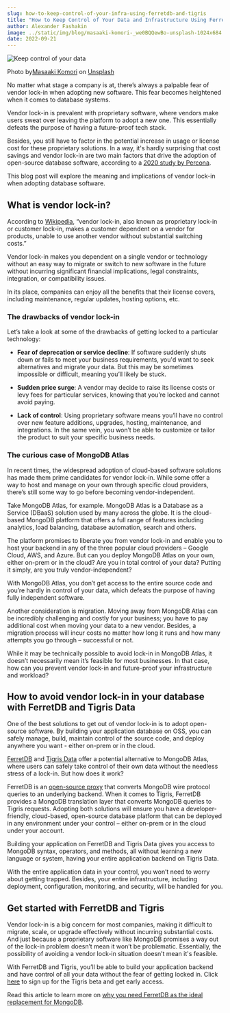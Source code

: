 ```yaml
---
slug: how-to-keep-control-of-your-infra-using-ferretdb-and-tigris
title: "How to Keep Control of Your Data and Infrastructure Using FerretDB and Tigris"
author: Alexander Fashakin
image: ../static/img/blog/masaaki-komori-_we0BQQewBo-unsplash-1024x684.jpg
date: 2022-09-21
---
```


![Keep control of your data](../static/img/blog/masaaki-komori-_we0BQQewBo-unsplash-1024x684.jpg)

<!--truncate-->

Photo by[Masaaki Komori](https://unsplash.com/@gaspanik?utm_source=unsplash&amp;utm_medium=referral&amp;utm_content=creditCopyText) on [Unsplash](https://unsplash.com/s/photos/gate?utm_source=unsplash&amp;utm_medium=referral&amp;utm_content=creditCopyText)

No matter what stage a company is at, there’s always a palpable fear of vendor lock-in when adopting new software.
This fear becomes heightened when it comes to database systems.

Vendor lock-in is prevalent with proprietary software, where vendors make users sweat over leaving the platform to adopt a new one.
This essentially defeats the purpose of having a future-proof tech stack.

Besides, you still have to factor in the potential increase in usage or license cost for these proprietary solutions.
In a way, it's hardly surprising that cost savings and vendor lock-in are two main factors that drive the adoption of open-source database software, according to a [2020 study by Percona](https://www.percona.com/open-source-data-management-software-survey).

This blog post will explore the meaning and implications of vendor lock-in when adopting database software.

## What is vendor lock-in?

According to [Wikipedia](https://en.wikipedia.org/wiki/Vendor_lock-in), “vendor lock-in, also known as proprietary lock-in or customer lock-in, makes a customer dependent on a vendor for products, unable to use another vendor without substantial switching costs.”

Vendor lock-in makes you dependent on a single vendor or technology without an easy way to migrate or switch to new software in the future without incurring significant financial implications, legal constraints, integration, or compatibility issues.

In its place, companies can enjoy all the benefits that their license covers, including maintenance, regular updates, hosting options, etc.

### The drawbacks of vendor lock-in

Let’s take a look at some of the drawbacks of getting locked to a particular technology:

* **Fear of deprecation or service decline**: If software suddenly shuts down or fails to meet your business requirements, you'd want to seek alternatives and migrate your data.
But this may be sometimes impossible or difficult, meaning you’ll likely be stuck.

* **Sudden price surge**: A vendor may decide to raise its license costs or levy fees for particular services, knowing that you’re locked and cannot avoid paying.

* **Lack of control**: Using proprietary software means you’ll have no control over new feature additions, upgrades, hosting, maintenance, and integrations.
In the same vein, you won’t be able to customize or tailor the product to suit your specific business needs.

### The curious case of MongoDB Atlas

In recent times, the widespread adoption of cloud-based software solutions has made them prime candidates for vendor lock-in.
While some offer a way to host and manage on your own through specific cloud providers, there’s still some way to go before becoming vendor-independent.

Take MongoDB Atlas, for example.
MongoDB Atlas is a Database as a Service (DBaaS) solution used by many across the globe.
It is the cloud-based MongoDB platform that offers a full range of features including analytics, load balancing, database automation, search and others.

The platform promises to liberate you from vendor lock-in and enable you to host your backend in any of the three popular cloud providers – Google Cloud, AWS, and Azure.
But can you deploy MongoDB Atlas on your own, either on-prem or in the cloud?
Are you in total control of your data?
Putting it simply, are you truly vendor-independent?

With MongoDB Atlas, you don’t get access to the entire source code and you’re hardly in control of your data, which defeats the purpose of having fully independent software.

Another consideration is migration.
Moving away from MongoDB Atlas can be incredibly challenging and costly for your business; you have to pay additional cost when moving your data to a new vendor.
Besides, a migration process will incur costs no matter how long it runs and how many attempts you go through – successful or not.

While it may be technically possible to avoid lock-in in MongoDB Atlas, it doesn’t necessarily mean it’s feasible for most businesses.
In that case, how can you prevent vendor lock-in and future-proof your infrastructure and workload?

## How to avoid vendor lock-in in your database with FerretDB and Tigris Data

One of the best solutions to get out of vendor lock-in is to adopt open-source software.
By building your application database on OSS, you can safely manage, build, maintain control of the source code, and deploy anywhere you want - either on-prem or in the cloud.

[FerretDB](https://www.ferretdb.io/) and [Tigris Data](https://www.tigrisdata.com/) offer a potential alternative to MongoDB Atlas, where users can safely take control of their own data without the needless stress of a lock-in.
But how does it work?

FerretDB is an [open-source proxy](https://blog.ferretdb.io/mongodb-compatibility-whats-really-important/) that converts MongoDB  wire protocol queries to an underlying backend.
When it comes to Tigris, FerretDB provides a MongoDB translation layer that converts MongoDB queries to Tigris requests.
Adopting both solutions will ensure you have a developer-friendly, cloud-based, open-source database platform that can be deployed in any environment under your control – either on-prem or in the cloud under your account.

Building your application on FerretDB and Tigris Data gives you access to MongoDB syntax, operators, and methods, all without learning a new language or system, having your entire application backend on Tigris Data.

With the entire application data in your control, you won’t need to worry about getting trapped.
Besides, your entire infrastructure, including deployment, configuration, monitoring, and security, will be handled for you.

## Get started with FerretDB and Tigris

Vendor lock-in is a big concern for most companies, making it difficult to migrate, scale, or upgrade effectively without incurring substantial costs.
And just because a proprietary software like MongoDB promises a way out of the lock-in problem doesn’t mean it won’t be problematic.
Essentially, the possibility of avoiding a vendor lock-in situation doesn’t mean it's feasible.

With FerretDB and Tigris, you’ll be able to build your application backend and have control of all your data without the fear of getting locked in.
Click [here](https://www.tigrisdata.com/beta "") to sign up for the Tigris beta and get early access.

Read this article to learn more on [why you need FerretDB as the ideal replacement for MongoDB](https://blog.ferretdb.io/developers-need-ferretdb-stackoverflow-developer-survey-2022/ "").

